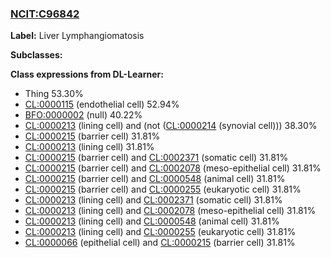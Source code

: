 
### [NCIT:C96842](http://purl.obolibrary.org/obo/NCIT_C96842)
**Label:** Liver Lymphangiomatosis

**Subclasses:** 

**Class expressions from DL-Learner:**

- Thing 53.30%
- [CL:0000115](http://purl.obolibrary.org/obo/CL_0000115) (endothelial cell) 52.94%
- [BFO:0000002](http://purl.obolibrary.org/obo/BFO_0000002) (null) 40.22%
- [CL:0000213](http://purl.obolibrary.org/obo/CL_0000213) (lining cell) and (not ([CL:0000214](http://purl.obolibrary.org/obo/CL_0000214) (synovial cell))) 38.30%
- [CL:0000215](http://purl.obolibrary.org/obo/CL_0000215) (barrier cell) 31.81%
- [CL:0000213](http://purl.obolibrary.org/obo/CL_0000213) (lining cell) 31.81%
- [CL:0000215](http://purl.obolibrary.org/obo/CL_0000215) (barrier cell) and [CL:0002371](http://purl.obolibrary.org/obo/CL_0002371) (somatic cell) 31.81%
- [CL:0000215](http://purl.obolibrary.org/obo/CL_0000215) (barrier cell) and [CL:0002078](http://purl.obolibrary.org/obo/CL_0002078) (meso-epithelial cell) 31.81%
- [CL:0000215](http://purl.obolibrary.org/obo/CL_0000215) (barrier cell) and [CL:0000548](http://purl.obolibrary.org/obo/CL_0000548) (animal cell) 31.81%
- [CL:0000215](http://purl.obolibrary.org/obo/CL_0000215) (barrier cell) and [CL:0000255](http://purl.obolibrary.org/obo/CL_0000255) (eukaryotic cell) 31.81%
- [CL:0000213](http://purl.obolibrary.org/obo/CL_0000213) (lining cell) and [CL:0002371](http://purl.obolibrary.org/obo/CL_0002371) (somatic cell) 31.81%
- [CL:0000213](http://purl.obolibrary.org/obo/CL_0000213) (lining cell) and [CL:0002078](http://purl.obolibrary.org/obo/CL_0002078) (meso-epithelial cell) 31.81%
- [CL:0000213](http://purl.obolibrary.org/obo/CL_0000213) (lining cell) and [CL:0000548](http://purl.obolibrary.org/obo/CL_0000548) (animal cell) 31.81%
- [CL:0000213](http://purl.obolibrary.org/obo/CL_0000213) (lining cell) and [CL:0000255](http://purl.obolibrary.org/obo/CL_0000255) (eukaryotic cell) 31.81%
- [CL:0000066](http://purl.obolibrary.org/obo/CL_0000066) (epithelial cell) and [CL:0000215](http://purl.obolibrary.org/obo/CL_0000215) (barrier cell) 31.81%


